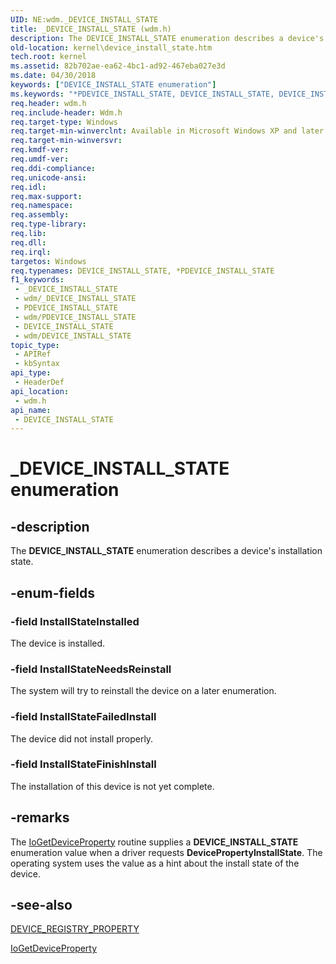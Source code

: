 ```yaml
---
UID: NE:wdm._DEVICE_INSTALL_STATE
title: _DEVICE_INSTALL_STATE (wdm.h)
description: The DEVICE_INSTALL_STATE enumeration describes a device's installation state.
old-location: kernel\device_install_state.htm
tech.root: kernel
ms.assetid: 82b702ae-ea62-4bc1-ad92-467eba027e3d
ms.date: 04/30/2018
keywords: ["DEVICE_INSTALL_STATE enumeration"]
ms.keywords: "*PDEVICE_INSTALL_STATE, DEVICE_INSTALL_STATE, DEVICE_INSTALL_STATE enumeration [Kernel-Mode Driver Architecture], InstallStateFailedInstall, InstallStateFinishInstall, InstallStateInstalled, InstallStateNeedsReinstall, PDEVICE_INSTALL_STATE, PDEVICE_INSTALL_STATE enumeration pointer [Kernel-Mode Driver Architecture], _DEVICE_INSTALL_STATE, kernel.device_install_state, sysenum_ba359e9d-17fd-43c7-8efd-ce6c61f46be6.xml, wdm/DEVICE_INSTALL_STATE, wdm/InstallStateFailedInstall, wdm/InstallStateFinishInstall, wdm/InstallStateInstalled, wdm/InstallStateNeedsReinstall, wdm/PDEVICE_INSTALL_STATE"
req.header: wdm.h
req.include-header: Wdm.h
req.target-type: Windows
req.target-min-winverclnt: Available in Microsoft Windows XP and later versions of the Windows operating system.
req.target-min-winversvr: 
req.kmdf-ver: 
req.umdf-ver: 
req.ddi-compliance: 
req.unicode-ansi: 
req.idl: 
req.max-support: 
req.namespace: 
req.assembly: 
req.type-library: 
req.lib: 
req.dll: 
req.irql: 
targetos: Windows
req.typenames: DEVICE_INSTALL_STATE, *PDEVICE_INSTALL_STATE
f1_keywords:
 - _DEVICE_INSTALL_STATE
 - wdm/_DEVICE_INSTALL_STATE
 - PDEVICE_INSTALL_STATE
 - wdm/PDEVICE_INSTALL_STATE
 - DEVICE_INSTALL_STATE
 - wdm/DEVICE_INSTALL_STATE
topic_type:
 - APIRef
 - kbSyntax
api_type:
 - HeaderDef
api_location:
 - wdm.h
api_name:
 - DEVICE_INSTALL_STATE
---
```


# _DEVICE_INSTALL_STATE enumeration


## -description

The <b>DEVICE_INSTALL_STATE</b> enumeration describes a device's installation state.

## -enum-fields

### -field InstallStateInstalled

The device is installed.

### -field InstallStateNeedsReinstall

The system will try to reinstall the device on a later enumeration.

### -field InstallStateFailedInstall

The device did not install properly.

### -field InstallStateFinishInstall

The installation of this device is not yet complete.

## -remarks

The <a href="/windows-hardware/drivers/ddi/wdm/nf-wdm-iogetdeviceproperty">IoGetDeviceProperty</a> routine supplies a <b>DEVICE_INSTALL_STATE</b> enumeration value when a driver requests <b>DevicePropertyInstallState</b>. The operating system uses the value as a hint about the install state of the device.

## -see-also

<a href="/windows-hardware/drivers/ddi/wdm/ne-wdm-device_registry_property">DEVICE_REGISTRY_PROPERTY</a>



<a href="/windows-hardware/drivers/ddi/wdm/nf-wdm-iogetdeviceproperty">IoGetDeviceProperty</a>